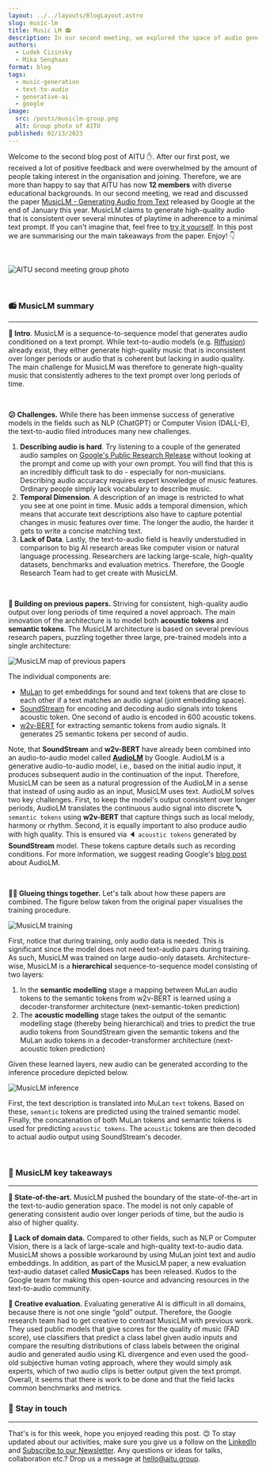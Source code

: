 ```yaml
---
layout: ../../layouts/BlogLayout.astro
slug: music-lm
title: Music LM 📻
description: In our second meeting, we explored the space of audio generation from text description. This time, with many more members than the last time!
authors:
  - Ludek Cizinsky
  - Mika Senghaas
format: blog
tags:
  - music-generation
  - text-to-audio
  - generative-ai
  - google
image: 
  src: /posts/musiclm-group.png
  alt: Group photo of AITU
published: 02/13/2023
---
```



Welcome to the second blog post of AITU ✋. After our first post, we received a lot of positive feedback and were overwhelmed by the amount of people taking interest in the organisation and joining. Therefore, we are more than happy to say that AITU has now **12 members** with diverse educational backgrounds. In our second meeting, we read and discussed the paper [MusicLM - Generating Audio from Text](https://arxiv.org/pdf/2301.11325.pdf) released by Google at the end of January this year. MusicLM claims to generate high-quality audio that is consistent over several minutes of playtime in adherence to a minimal text prompt. If you can't imagine that, feel free to [try it yourself](https://google-research.github.io/seanet/musiclm/examples/). In this post we are summarising our the main takeaways from the paper. Enjoy! 👇

<br/>

![AITU second meeting group photo](/posts/musiclm-group.png)

<br/>

### 📻 MusicLM summary

---

**🔖 Intro**. MusicLM is a sequence-to-sequence model that generates audio conditioned on a text prompt. While text-to-audio models (e.g. [Riffusion](https://www.riffusion.com/)) already exist, they either generate high-quality music that is inconsistent over longer periods or audio that is coherent but lacking in audio quality. The main challenge for MusicLM was therefore to generate high-quality music that consistently adheres to the text prompt over long periods of time.

<br/>

**😕 Challenges.** While there has been immense success of generative models in the fields such as NLP (ChatGPT) or Computer Vision (DALL-E), the text-to-audio filed introduces many new challenges. 

1. **Describing audio is hard**. Try listening to a couple of the generated audio samples on [Google's Public Research Release](https://google-research.github.io/seanet/musiclm/examples/) without looking at the prompt and come up with your own prompt. You will find that this is an incredibly difficult task to do - especially for non-musicians. Describing audio accuracy requires expert knowledge of music features. Ordinary people simply lack vocabulary to describe music.
2. **Temporal Dimension**. A description of an image is restricted to what you see at one point in time. Music adds a temporal dimension, which means that accurate text descriptions also have to capture potential changes in music features over time. The longer the audio, the harder it gets to write a concise matching text.
3. **Lack of Data**. Lastly, the text-to-audio field is heavily understudied in comparison to big AI research areas like computer vision or natural language processing. Researchers are lacking large-scale, high-quality datasets, benchmarks and evaluation metrics. Therefore, the Google Research Team had to get create with MusicLM.

<br/>

**🧠 Building on previous papers.** Striving for consistent, high-quality audio output over long periods of time required a novel approach. The main innovation of the architecture is to model both **acoustic tokens** and **semantic tokens**. The MusicLM architecture is based on several previous research papers, puzzling together three large, pre-trained models into a single architecture:

![MusicLM map of previous papers](/posts/musiclm.png)

The individual components are:

- [MuLan](https://arxiv.org/abs/2208.12415) to get embeddings for sound and text tokens that are close to each other if a text matches an audio signal (joint embedding space).
- [SoundStream](https://arxiv.org/pdf/2107.03312.pdf) for encoding and decoding audio signals into tokens acoustic token. One second of audio is encoded in 600 acoustic tokens.
- [w2v-BERT](https://arxiv.org/pdf/2108.06209.pdf) for extracting semantic tokens from audio signals. It generates 25 semantic tokens per second of audio.

Note, that **SoundStream** and **w2v-BERT** have already been combined into an audio-to-audio model called [**AudioLM**](https://google-research.github.io/seanet/audiolm/examples/) by Google. AudioLM is a generative audio-to-audio model, i.e., based on the initial audio input, it produces subsequent audio in the continuation of the input. Therefore, MusicLM can be seen as a natural progression of the AudioLM in a sense that instead of using audio as an input, MusicLM uses text. AudioLM solves two key challenges. First, to keep the model's output consistent over longer periods, AudioLM translates the continuous audio signal into discrete 🔤 `semantic tokens` using **w2v-BERT** that capture things such as local melody, harmony or rhythm. Second, it is equally important to also produce audio with high quality. This is ensured via 🔈 `acoustic tokens` generated by **SoundStream** model. These tokens capture details such as recording conditions. For more information, we suggest reading Google's [blog post](https://ai.googleblog.com/2022/10/audiolm-language-modeling-approach-to.html) about AudioLM.

<br/>

**👩‍🔬 Glueing things together.** Let's talk about how these papers are combined. The figure below taken from the original paper visualises the training procedure.

![MusicLM training](/posts/musiclm-training.png)

First, notice that during training, only audio data is needed. This is significant since the model does not need text-audio pairs during training. As such, MusicLM was trained on large audio-only datasets.
Architecture-wise, MusicLM is a **hierarchical** sequence-to-sequence model consisting of two layers:

1. In the **semantic modelling** stage a mapping between MuLan audio tokens to the semantic tokens from w2v-BERT is learned using a decoder-transformer architecture (next-semantic-token prediction)
2. The **acoustic modelling** stage takes the output of the semantic modelling stage (thereby being hierarchical) and tries to predict the true audio tokens from SoundStream given the semantic tokens and the MuLan audio tokens in a decoder-transformer architecture (next-acoustic token prediction)

Given these learned layers, new audio can be generated according to the inference procedure depicted below.

![MusicLM inference](/posts/musiclm-infer.png)

First, the text description is translated into MuLan `text` tokens. Based on these, `semantic` tokens are predicted using the trained semantic model. Finally, the concatenation of both MuLan tokens and semantic tokens is used for predicting `acoustic tokens`. The `acoustic` tokens are then decoded to actual audio output using SoundStream's decoder.

<br/>

### 🔮 MusicLM key takeaways

---

**🌟 State-of-the-art.** MusicLM pushed the boundary of the state-of-the-art in the text-to-audio generation space. The model is not only capable of generating consistent audio over longer periods of time, but the audio is also of higher quality.

**🪫 Lack of domain data.** Compared to other fields, such as NLP or Computer Vision, there is a lack of large-scale and high-quality text-to-audio data. MusicLM shows a possible workaround by using MuLan joint text and audio embeddings. In addition, as part of the MusicLM paper, a new evaluation text-audio dataset called **MusicCaps** has been released. Kudos to the Google team for making this open-source and advancing resources in the text-to-audio community.

**🧪 Creative evaluation.** Evaluating generative AI is difficult in all domains, because there is not one single “gold” output. Therefore, the Google research team had to get creative to contrast MusicLM with previous work. They used public models that give scores for the quality of music (FAD score), use classifiers that predict a class label given audio inputs and compare the resulting distributions of class labels between the original audio and generated audio using KL divergence and even used the good-old subjective human voting approach, where they would simply ask experts, which  of two audio clips is better output given the text prompt. Overall, it seems that there is work to be done and that the field lacks common benchmarks and metrics.

### 📣 Stay in touch

---

That's is for this week, hope you enjoyed reading this post. 😊 To stay updated about our activities, make sure you give us a follow on the [LinkedIn](https://www.linkedin.com/company/aitu-dk/) and [Subscribe to our Newsletter](https://aitu.group/#newsletter). Any questions or ideas for talks, collaboration etc.? Drop us a message at [hello@aitu.group](mailto:hello@aitu.group).
